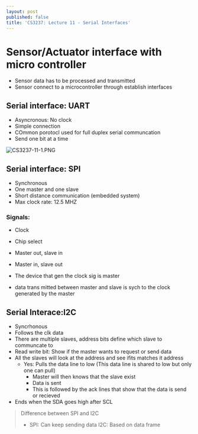 ```yaml
---
layout: post
published: false
title: 'CS3237: Lecture 11 - Serial Interfaces'
---
```

# Sensor/Actuator interface with micro controller
- Sensor data has to be processed and transmitted
- Sensor connect to a microcontroller through establish interfaces

## Serial interface: UART
- Asyncronous: No clock
- Simple connection
- COmmon porotocl used for full duplex serial communcation
- Send one bit at a time

![CS3237-11-1.PNG]({{site.baseurl}}/img/CS3237-11-1.PNG)



## Serial interface: SPI
- Synchronous
- One master and one slave
- Short distance communication (embedded system)
- Max clock rate: 12.5 MHZ
### Signals:
- Clock
- Chip select
- Master out, slave in
- Master in, slave out

- The device that gen the clock sig is master
- data trans mitted between master and slave is sych to the clock generated by the master

## Serial Interace:I2C
- Syncrhonous
- Follows the clk data
- There are multiple slaves, address bits define which slave to communcate to
- Read write bit: Show if the master wants to request or send data
- All the slaves will look at the address and see ifits matches it address
	- Yes: Pulls the data line to low (This data line is shared to low but only one can pull)
    	- Master will then knows that the slave exist
        - Data is sent
        - This is followed by the ack lines that show that the data is send or recieved
- Ends when the SDA goes high after SCL

> Difference between SPI and I2C
> - SPI: Can keep sending data
> I2C: Based on data frame

